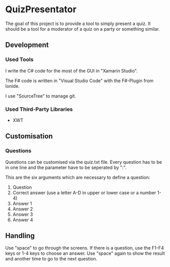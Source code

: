 # QuizPresentator
The goal of this project is to provide a tool to simply present a quiz. It should be a tool for a moderator of a quiz on a party or something similar.

## Development
### Used Tools
I write the C# code for the most of the GUI in "Xamarin Studio".

The F# code is written in "Visual Studio Code" with the F#-Plugin from Ionide.

I use "SourceTree" to manage git.

### Used Third-Party Libraries
* XWT

## Customisation
### Questions
Questions can be customised via the quiz.txt file. Every question has to be in one line and the parameter have to be seperated by ":".

This are the six arguments which are necessary to define a question:

1. Question
2. Correct answer (use a letter A-D in upper or lower case or a number 1-4)
3. Answer 1
4. Answer 2
5. Answer 3
6. Answer 4

## Handling
Use "space" to go through the screens. If there is a question, use the F1-F4 keys or 1-4 keys to choose an answer. Use "space" again to show the result and another time to go to the next question.
